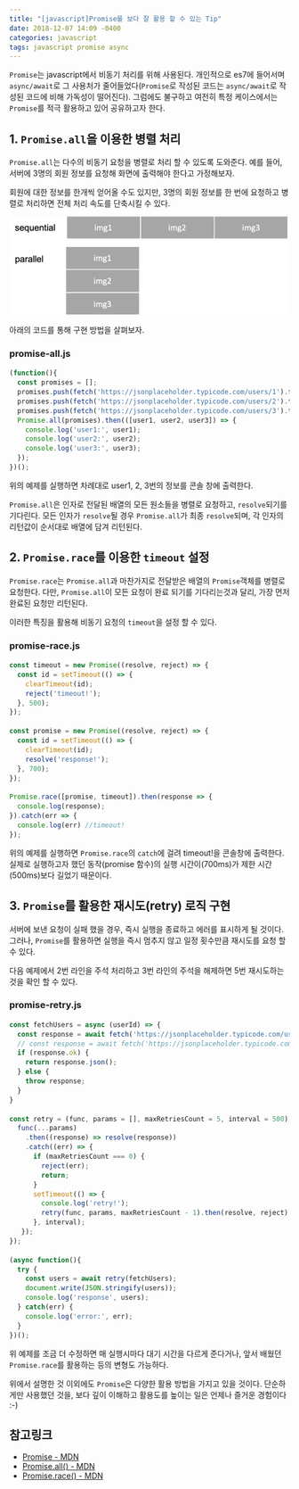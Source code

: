 ```yaml
---
title: "[javascript]Promise를 보다 잘 활용 할 수 있는 Tip"
date: 2018-12-07 14:09 -0400
categories: javascript
tags: javascript promise async
---
```


``Promise``는 javascript에서 비동기 처리를 위해 사용된다. 개인적으로 es7에 들어서며 ``async/await``로 그 사용처가 줄어들었다(``Promise``로 작성된 코드는 ``async/await``로 작성된 코드에 비해 가독성이 떨어진다). 그럼에도 불구하고 여전히 특정  케이스에서는 ``Promise``를 적극 활용하고 있어 공유하고자 한다.

## 1. ``Promise.all``을 이용한 병렬 처리

``Promise.all``는 다수의 비동기 요청을 병렬로 처리 할 수 있도록 도와준다. 예를 들어, 서버에 3명의 회원 정보를 요청해 화면에 출력해야 한다고 가정해보자.  

회원에 대한 정보를 한개씩 얻어올 수도 있지만, 3명의 회원 정보를 한 번에 요청하고 병렬로 처리하면 전체 처리 속도를 단축시킬 수 있다.

![Promise 사용 유무에 따른 순차 처리와 병렬 처리](/asserts/images/img-promise-parallel-vs-sequential.png)

아래의 코드를 통해 구현 방법을 살펴보자.

### promise-all.js
```js
(function(){
  const promises = []; 
  promises.push(fetch('https://jsonplaceholder.typicode.com/users/1').then(res => res.json()));
  promises.push(fetch('https://jsonplaceholder.typicode.com/users/2').then(res => res.json()));
  promises.push(fetch('https://jsonplaceholder.typicode.com/users/3').then(res => res.json()));
  Promise.all(promises).then(([user1, user2, user3]) => {
    console.log('user1:', user1);
    console.log('user2:', user2);
    console.log('user3:', user3);
  });
})();
```

위의 예제를 실행하면 차례대로 user1, 2, 3번의 정보를 콘솔 창에 출력한다.

``Promise.all``은  인자로 전달된 배열의 모든 원소들을 병렬로 요청하고, ``resolve``되기를 기다린다. 모든 인자가 ``resolve``될 경우 ``Promise.all``가 최종 ``resolve``되며, 각 인자의 리턴값이 순서대로 배열에 담겨 리턴된다.

## 2. ``Promise.race``를 이용한 ``timeout`` 설정

``Promise.race``는 ``Promise.all``과 마찬가지로 전달받은 배열의 ``Promise``객체를 병렬로 요청한다. 다만, ``Promise.all``이 모든 요청이 완료 되기를 기다리는것과 달리, 가장 먼저 완료된 요청만 리턴된다.

이러한 특징을 활용해 비동기 요청의 ``timeout``을 설정 할 수 있다.

### promise-race.js
```js
const timeout = new Promise((resolve, reject) => {
  const id = setTimeout(() => {
    clearTimeout(id);
    reject('timeout!');
  }, 500);
});

const promise = new Promise((resolve, reject) => {
  const id = setTimeout(() => {
    clearTimeout(id);
    resolve('response!');
  }, 700);
});

Promise.race([promise, timeout]).then(response => {
  console.log(response);
}).catch(err => {
  console.log(err) //timeout!
});
```

위의 예제를 실행하면 ``Promise.race``의 ``catch``에 걸려 timeout!을 콘솔창에 출력한다. 실제로 실행하고자 했던 동작(promise 함수)의 실행 시간이(700ms)가 제한 시간(500ms)보다 길었기 때문이다.

## 3. ``Promise``를 활용한 재시도(retry) 로직 구현

서버에 보낸 요청이 실패 했을 경우, 즉시 실행을 종료하고 에러를 표시하게 될 것이다. 그러나, ``Promise``를 활용하면 실행을 즉시 멈추지 않고 일정 횟수만큼 재시도를 요청 할 수 있다.

다음 예제에서 2번 라인을 주석 처리하고 3번 라인의 주석을 해제하면 5번 재시도하는 것을 확인 할 수 있다. 

### promise-retry.js

```js
const fetchUsers = async (userId) => {
  const response = await fetch('https://jsonplaceholder.typicode.com/users/');
  // const response = await fetch('https://jsonplaceholder.typicode.com/users/wrong-url');
  if (response.ok) {
    return response.json();
  } else {
    throw response;
  }
}

const retry = (func, params = [], maxRetriesCount = 5, interval = 500) => new Promise((resolve, reject) => {
  func(...params)
    .then((response) => resolve(response))
    .catch((err) => {
      if (maxRetriesCount === 0) {
        reject(err); 
        return;
      }
      setTimeout(() => {
        console.log('retry!');
        retry(func, params, maxRetriesCount - 1).then(resolve, reject);
      }, interval);
   });
});

(async function(){
  try {
    const users = await retry(fetchUsers);
    document.write(JSON.stringify(users));
    console.log('response', users);
  } catch(err) {
    console.log('error:', err);
  }
})();
```

위 예제를 조금 더 수정하면 매 실행시마다 대기 시간을 다르게 준다거나, 앞서 배웠던 ``Promise.race``를 활용하는 등의 변형도 가능하다.

위에서 설명한 것 이외에도 ``Promise``은 다양한 활용 방법을 가지고 있을 것이다. 단순하게만 사용했던 것을, 보다 깊이 이해하고 활용도를 높이는 일은 언제나 즐거운 경험이다 :-)

## 참고링크

- [Promise - MDN][link-promise]
- [Promise.all() - MDN][link-promise-all]
- [Promise.race() - MDN][link-promise-race]

[link-promise]: https://developer.mozilla.org/ko/docs/Web/JavaScript/Reference/Global_Objects/Promise
[link-promise-all]: https://developer.mozilla.org/ko/docs/Web/JavaScript/Reference/Global_Objects/Promise/all
[link-promise-race]: https://developer.mozilla.org/ko/docs/Web/JavaScript/Reference/Global_Objects/Promise/race